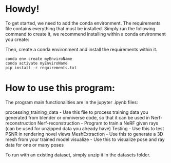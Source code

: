 # Howdy!
To get started, we need to add the conda environment. The requirements file contains everything that must be installed. Simply run the following command to create it, we recommend installing within a conda environment you create:

<!-- Go to the yml file, change the name from /home/eherrin@ad.ufl.edu/code/baker_nerf/env to whatever your prefer. EX: bakernerf-env
conda env create -f env.yml
conda activate bakernerf-env -->

Then, create a conda environment and install the requirements within it.

```
conda env create myEnviroName
conda activate myEnviroName
pip install -r requirements.txt
```

# How to use this program:

The program main functionalities are in the jupyter .ipynb files:

processing_training_data - Use this file to process training data you generated from blender or omniverse code, so that it can be used in Nerf-reconstruction
Nerf-reconstruction - Program to train a NeRF given rays (can be used for unzipped data you already have)
Testing - Use this to test PSNR in rendering novel views
MeshExtraction - Use this to generate a 3D mesh from your trained model
visualize - Use this to visualize pose and ray data for one or many poses

To run with an existing dataset, simply unzip it in the datasets folder. 
